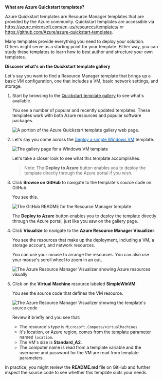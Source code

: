 **What are Azure Quickstart templates?**

Azure Quickstart templates are Resource Manager templates that are provided by the Azure community. Quickstart templates are accessible via <a href="https://azure.microsoft.com/en-us/resources/templates/" target="_blank"><span style="color: #0066cc;" color="#0066cc">https://azure.microsoft.com/en-us/resources/templates/</span></a> or <a href="https://github.com/Azure/azure-quickstart-templates" target="_blank"><span style="color: #0066cc;" color="#0066cc">https://github.com/Azure/azure-quickstart-templates</span>.</a>

Many templates provide everything you need to deploy your solution. Others might serve as a starting point for your template. Either way, you can study these templates to learn how to best author and structure your own templates.

**Discover what's on the Quickstart template gallery**

Let's say you want to find a Resource Manager template that brings up a basic VM configuration, one that includes a VM, basic network settings, and storage.

1. Start by browsing to the [Quickstart template gallery](https://azure.microsoft.com/resources/templates?azure-portal=true) to see what's available.

    You see a number of popular and recently updated templates. These templates work with both Azure resources and popular software packages.

    ![A portion of the Azure Quickstart template gallery web page.](../Linked_Image_Files/gallery-homepage.png)

2. Let's say you come across the <a href="https://azure.microsoft.com/resources/templates/101-vm-simple-windows?azure-portal=true" target="_blank"><span style="color: #0066cc;" color="#0066cc">Deploy a simple Windows VM</span></a> template.

    ![The gallery page for a Windows VM template](../Linked_Image_Files/gallery-page-windows.png)

    Let's take a closer look to see what this template accomplishes.

    > Note: The **Deploy to Azure** button enables you to deploy the template directly through the Azure portal if you wish.

3. Click **Browse on GitHub** to navigate to the template's source code on GitHub.

    You see this.

    ![The GitHub README for the Resource Manager template](../Linked_Image_Files/github-page-windows.png)

    The **Deploy to Azure** button enables you to deploy the template directly through the Azure portal, just like you saw on the gallery page.

4. Click **Visualize** to navigate to the **Azure Resource Manager Visualizer**.

    You see the resources that make up the deployment, including a VM, a storage account, and network resources.

    You can use your mouse to arrange the resources. You can also use your mouse's scroll wheel to zoom in an out.

    ![The Azure Resource Manager Visualizer showing Azure resources visually](../Linked_Image_Files/armviz-windows.png)

5. Click on the **Virtual Machine** resource labeled **SimpleWinVM**.

    You see the source code that defines the VM resource.

    ![The Azure Resource Manager Visualizer showing the template's source code](../Linked_Image_Files/armviz-vm-windows.png)

    Review it briefly and you see that:

    * The resource's type is `Microsoft.Compute/virtualMachines`.
    * It's location, or Azure region, comes from the template parameter named `location`.
    * The VM's size is **Standard_A2**.
    * The computer name is read from a template variable and the username and password for the VM are read from template parameters.

In practice, you might review the **README.md** file on GitHub and further inspect the source code to see whether this template suits your needs.

